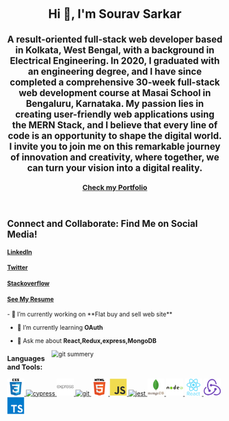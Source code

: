 <h1 align="center">Hi 👋, I'm Sourav Sarkar</h1>
<h2 align="center">A result-oriented full-stack web developer based in Kolkata, West Bengal, with a background in Electrical Engineering. In 2020, I graduated with an engineering degree, and I have since completed a comprehensive 30-week full-stack web development course at Masai School in Bengaluru, Karnataka. My passion lies in creating user-friendly web applications using the MERN Stack, and I believe that every line of code is an opportunity to shape the digital world. I invite you to join me on this remarkable journey of innovation and creativity, where together, we can turn your vision into a digital reality.</h2>
<img  align="right" width="400px" src="https://camo.githubusercontent.com/cae12fddd9d6982901d82580bdf321d81fb299141098ca1c2d4891870827bf17/68747470733a2f2f6d69726f2e6d656469756d2e636f6d2f6d61782f313336302f302a37513379765349765f7430696f4a2d5a2e676966" alt="">
 
<h3 align="center"> <a href="https://souravsarkar1.github.io/" target="_blank" rel="noreferrer">Check my Portfolio</a></h3>
<br/>
<div lign="center" >
<h2>Connect and Collaborate: Find Me on Social Media!</h2>
<h4><a href ="https://www.linkedin.com/in/souravsarkar12/" target="_blank" rel="noreferrer">LinkedIn</a></h4>
<h4><a href ="https://twitter.com/SouravS44645555" target="_blank" rel="noreferrer">Twitter</a></h4>
<h4><a href ="https://stackoverflow.com/users/21366367/sourav-sarkar" target="_blank" rel="noreferrer">Stackoverflow</a></h4>
 </div>
<h4><a href ="https://drive.google.com/file/d/1UlPud5tsYct-jImWMn3QJ1sEcW5eF1Ia/view?usp=sharing" target="_blank" rel="noreferrer">See My Resume</a></h4>
- 🔭 I’m currently working on **Flat buy and sell web site**

- 🌱 I’m currently learning **OAuth**

- 💬 Ask me about **React,Redux,express,MongoDB**
<img align="right" width="400px" src = "https://github-readme-stats.vercel.app/api?username=souravsarkar1&show_icons=true&theme=radical" alt = "git summery"/>
<h3 align="left">Languages and Tools:</h3>
<p align="left"> <a href="https://www.w3schools.com/css/" target="_blank" rel="noreferrer"> <img src="https://raw.githubusercontent.com/devicons/devicon/master/icons/css3/css3-original-wordmark.svg" alt="css3" width="40" height="40"/> </a> <a href="https://www.cypress.io" target="_blank" rel="noreferrer"> <img src="https://raw.githubusercontent.com/simple-icons/simple-icons/6e46ec1fc23b60c8fd0d2f2ff46db82e16dbd75f/icons/cypress.svg" alt="cypress" width="40" height="40"/> </a> <a href="https://expressjs.com" target="_blank" rel="noreferrer"> <img src="https://raw.githubusercontent.com/devicons/devicon/master/icons/express/express-original-wordmark.svg" alt="express" width="40" height="40"/> </a> <a href="https://git-scm.com/" target="_blank" rel="noreferrer"> <img src="https://www.vectorlogo.zone/logos/git-scm/git-scm-icon.svg" alt="git" width="40" height="40"/> </a> <a href="https://www.w3.org/html/" target="_blank" rel="noreferrer"> <img src="https://raw.githubusercontent.com/devicons/devicon/master/icons/html5/html5-original-wordmark.svg" alt="html5" width="40" height="40"/> </a> <a href="https://developer.mozilla.org/en-US/docs/Web/JavaScript" target="_blank" rel="noreferrer"> <img src="https://raw.githubusercontent.com/devicons/devicon/master/icons/javascript/javascript-original.svg" alt="javascript" width="40" height="40"/> </a> <a href="https://jestjs.io" target="_blank" rel="noreferrer"> <img src="https://www.vectorlogo.zone/logos/jestjsio/jestjsio-icon.svg" alt="jest" width="40" height="40"/> </a> <a href="https://www.mongodb.com/" target="_blank" rel="noreferrer"> <img src="https://raw.githubusercontent.com/devicons/devicon/master/icons/mongodb/mongodb-original-wordmark.svg" alt="mongodb" width="40" height="40"/> </a> <a href="https://nodejs.org" target="_blank" rel="noreferrer"> <img src="https://raw.githubusercontent.com/devicons/devicon/master/icons/nodejs/nodejs-original-wordmark.svg" alt="nodejs" width="40" height="40"/> </a> <a href="https://reactjs.org/" target="_blank" rel="noreferrer"> <img src="https://raw.githubusercontent.com/devicons/devicon/master/icons/react/react-original-wordmark.svg" alt="react" width="40" height="40"/> </a> <a href="https://redux.js.org" target="_blank" rel="noreferrer"> <img src="https://raw.githubusercontent.com/devicons/devicon/master/icons/redux/redux-original.svg" alt="redux" width="40" height="40"/> </a> <a href="https://www.typescriptlang.org/" target="_blank" rel="noreferrer"> <img src="https://raw.githubusercontent.com/devicons/devicon/master/icons/typescript/typescript-original.svg" alt="typescript" width="40" height="40"/> </a> </p>

   
 
